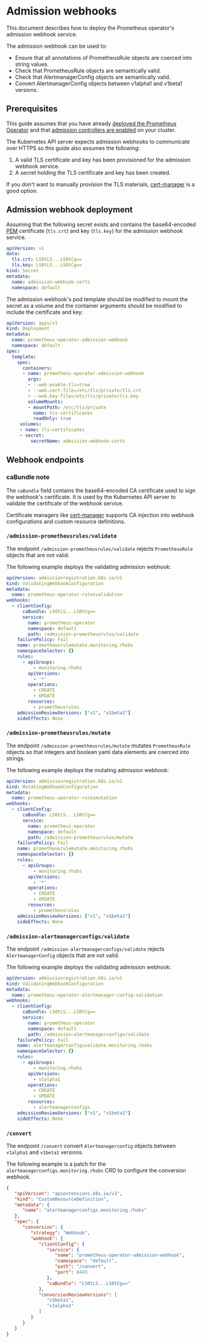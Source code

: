 # Admission webhooks

This document describes how to deploy the Prometheus operator's admission webhook service.

The admission webhook can be used to:
* Ensure that all annotations of PrometheusRule objects are coerced into string values.
* Check that PrometheusRule objects are semantically valid.
* Check that AlertmanagerConfig objects are semantically valid.
* Convert AlertmanagerConfig objects between v1alpha1 and v1beta1 versions.

## Prerequisites

This guide assumes that you have already [deployed the Prometheus
Operator](getting-started.md) and that [admission controllers are
enabled](https://kubernetes.io/docs/reference/access-authn-authz/admission-controllers/#how-do-i-turn-on-an-admission-controller)
on your cluster.

The Kubernetes API server expects admission webhooks to communicate over HTTPS
so this guide also assumes the following:
1. A valid TLS certificate and key has been provisioned for the admission webhook service.
2. A secret holding the TLS certificate and key has been created.

If you don't want to manually provision the TLS materials,
[cert-manager](https://cert-manager.io/) is a good option.

## Admission webhook deployment

Assuming that the following secret exists and contains the base64-encoded
[PEM](https://en.wikipedia.org/wiki/Privacy-Enhanced_Mail) certificate
(`tls.crt`) and key (`tls.key`) for the admission webhook service.

```yaml
apiVersion: v1
data:
  tls.crt: LS0tLS...LS0tCg==
  tls.key: LS0tLS...LS0tCg==
kind: Secret
metadata:
  name: admission-webhook-certs
  namespace: default
```

The admission webhook's pod template should be modified to mount the secret as a
volume and the container arguments should be modified to include the
certificate and key:

```yaml
apiVersion: apps/v1
kind: Deployment
metadata:
  name: prometheus-operator-admission-webhook
  namespace: default
spec:
  template:
    spec:
      containers:
      - name: prometheus-operator-admission-webhook
        args:
        - --web.enable-tls=true
        - --web.cert-file=/etc/tls/private/tls.crt
        - --web.key-file=/etc/tls/private/tls.key
        volumeMounts:
        - mountPath: /etc/tls/private
          name: tls-certificates
          readOnly: true
     volumes:
     - name: tls-certificates
     - secret:
         secretName: admission-webhook-certs
```

## Webhook endpoints

### caBundle note

The `caBundle` field contains the base64-encoded CA certificate used to sign the
webhook's certificate. It is used by the Kubernetes API server to validate the
certificate of the webhook service.

Certificate managers like [cert-manager](https://cert-manager.io/) supports CA
injection into webhook configurations and custom resource definitions.

### `/admission-prometheusrules/validate`

The endpoint `/admission-prometheusrules/validate` rejects `PrometheusRule`
objects that are not valid.

The following example deploys the validating admission webhook:

```yaml
apiVersion: admissionregistration.k8s.io/v1
kind: ValidatingWebhookConfiguration
metadata:
  name: prometheus-operator-rulesvalidation
webhooks:
  - clientConfig:
      caBundle: LS0tLS...LS0tCg==
      service:
        name: prometheus-operator
        namespace: default
        path: /admission-prometheusrules/validate
    failurePolicy: Fail
    name: prometheusrulemutate.monitoring.rhobs
    namespaceSelector: {}
    rules:
      - apiGroups:
          - monitoring.rhobs
        apiVersions:
          - '*'
        operations:
          - CREATE
          - UPDATE
        resources:
          - prometheusrules
    admissionReviewVersions: ["v1", "v1beta1"]
    sideEffects: None
```

### `/admission-prometheusrules/mutate`

The endpoint `/admission-prometheusrules/mutate` mutates `PrometheusRule`
objects so that integers and boolean yaml data elements are coerced into
strings.

The following example deploys the mutating admission webhook:

```yaml
apiVersion: admissionregistration.k8s.io/v1
kind: MutatingWebhookConfiguration
metadata:
  name: prometheus-operator-rulesmutation
webhooks:
  - clientConfig:
      caBundle: LS0tLS...LS0tCg==
      service:
        name: prometheus-operator
        namespace: default
        path: /admission-prometheusrules/mutate
    failurePolicy: Fail
    name: prometheusrulemutate.monitoring.rhobs
    namespaceSelector: {}
    rules:
      - apiGroups:
          - monitoring.rhobs
        apiVersions:
          - '*'
        operations:
          - CREATE
          - UPDATE
        resources:
          - prometheusrules
    admissionReviewVersions: ["v1", "v1beta1"]
    sideEffects: None
```

### `/admission-alertmanagerconfigs/validate`

The endpoint `/admission-alertmanagerconfigs/validate` rejects
`AlertmanagerConfig` objects that are not valid.

The following example deploys the validating admission webhook:

```yaml
apiVersion: admissionregistration.k8s.io/v1
kind: ValidatingWebhookConfiguration
metadata:
  name: prometheus-operator-alertmanager-config-validation
webhooks:
  - clientConfig:
      caBundle: LS0tLS...LS0tCg==
      service:
        name: prometheus-operator
        namespace: default
        path: /admission-alertmanagerconfigs/validate
    failurePolicy: Fail
    name: alertmanagerconfigsvalidate.monitoring.rhobs
    namespaceSelector: {}
    rules:
      - apiGroups:
          - monitoring.rhobs
        apiVersions:
          - v1alpha1
        operations:
          - CREATE
          - UPDATE
        resources:
          - alertmanagerconfigs
    admissionReviewVersions: ["v1", "v1beta1"]
    sideEffects: None
```

### `/convert`

The endpoint `/convert` convert `Alertmanagerconfig` objects between `v1alpha1`
and `v1beta1` versions.

The following example is a patch for the
`alertmanagerconfigs.monitoring.rhobs` CRD to configure the conversion
webhook.

```json
{
   "apiVersion": "apiextensions.k8s.io/v1",
   "kind": "CustomResourceDefinition",
   "metadata": {
      "name": "alertmanagerconfigs.monitoring.rhobs"
   },
   "spec": {
      "conversion": {
         "strategy": "Webhook",
         "webhook": {
            "clientConfig": {
               "service": {
                  "name": "prometheus-operator-admission-webhook",
                  "namespace": "default",
                  "path": "/convert",
                  "port": 8443
               },
               "caBundle": "LS0tLS...LS0tCg=="
            },
            "conversionReviewVersions": [
               "v1beta1",
               "v1alpha1"
            ]
         }
      }
   }
}
```
